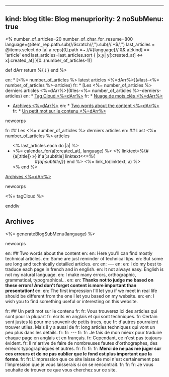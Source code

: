 ----- 
kind: blog
title: Blog
menupriority: 2
noSubMenu: true
-----
<% 
    number_of_articles=20
    number_of_char_for_resume=800
    language=@item_rep.path.sub(/\/Scratch\//,'').sub(/\/.*$/,'') 
    last_articles = @items.select do |a| 
            a.reps[0].path =~ /\/#{language}\//  && a[:kind] == 'article'
    end
    last_articles=last_articles.sort { |x,y| y[:created_at] <=> x[:created_at] }[0..(number_of_articles-1)]

def dArr
    return %{<span class="nicer">&dArr;</span>}
end
%>

en: * [<%= number_of_articles %> latest articles <%=dArr%>](#last-<%= number_of_articles %>-articles) 
fr: * [Les <%= number_of_articles %> derniers articles <%=dArr%>](#les-<%= number_of_articles %>-derniers-articles)
en: * [Tag Cloud <%=dArr%>](#tagcloud)
fr: * [Nuage de mots clés <%=dArr%>](#tagcloud)
* [Archives <%=dArr%>](#archives)
en: * [Two words about the content <%=dArr%>](#two-words-about-the-content)
fr: * [Un petit mot sur le contenu <%=dArr%>](#un-petit-mot-sur-le-contenu)

newcorps

fr: ## Les <%= number_of_articles %> derniers articles
en: ## Last <%= number_of_articles %> articles

<ul class="bloglist">
<% last_articles.each do |a| %>
    <li>
        <%= calendar_for(a[:created_at], language) %>
        <%
        linktext=%{<span class="sc">#{a[:title]} <span class="nicer">»</span></span>}
        if a[:subtitle]
            linktext<<=%{ <br> <span class="small" style="margin-left: 5em"><span class="small"><em>#{a[:subtitle]}</em></span></span>}
        end
        %>
        <%= link_to(linktext, a) %>
    </li>
<% end %>
</ul>

<a href="#archives">Archives <%=dArr%></a>

newcorps

<div>
<%= tagCloud %>
</div>

enddiv

## Archives

<%= generateBlogSubMenu(language) %>

newcorps

en: ## Two words about the content
en: 
en: Here you'll can find mostly technical articles.
en: Some are just reminder of technical tips.
en: But some are long and technically detailled articles.
en: 
en: ---
en: 
en:  I do my best to traduce each page in french and in english.
en: It not always easy. English is not my natural language.
en: I make many errors, orthographic, grammatical, typographical&hellip;
en: 
en: <strong> Thanks not to judge me based on these errors! And don't forget content is more important than presentation! </strong>
en: 
en: The first impression I'll let you if we meet in real life should be different from the one I let you based on my website.
en: 
en: I wish you to find something useful or interesting on this website.

fr: ## Un petit mot sur le contenu
fr: 
fr: Vous trouverez ici des articles qui sont pour la plupart
fr: écrits en anglais et qui sont techniques.
fr: Certain sont justes là pour me souvenir de petits trucs, que
fr: d'autres pourraient trouver utiles. Mais il y a aussi de
fr: long articles techniques qui vont un peu plus dans les détails.
fr: 
fr: ---
fr: 
fr:  Je fais de mon mieux pour traduire chaque page en anglais et en français.
fr: Cependant, ce n'est pas toujours évident. 
fr: Il m'arrive de faire de nombreuses fautes d'orthographes, des erreurs typographiques et autres. 
fr: 
fr: 
fr: 
fr: <strong> Merci de ne pas me juger sur ces erreurs et de ne pas oublier que le fond est plus important que la forme. </strong>
fr: 
fr: L'impression que ce site laisse de moi n'est certainement pas l'impression que je vous laisserais si on se rencontrait.
fr: 
fr: 
fr: Je vous souhaite de trouver ce que vous cherchez sur ce site.
